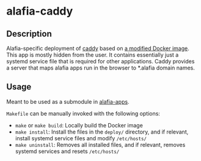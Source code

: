 # alafia-caddy

## Description

Alafia-specific deployment of [caddy](https://caddyserver.com/) based on [a modified Docker image](https://github.com/lucaslorentz/caddy-docker-proxy). This app is mostly hidden from the user. It contains essentially just a systemd service file that is required for other applications. Caddy provides a server that maps alafia apps run in the browser to *.alafia domain names.

## Usage

Meant to be used as a submodule in [alafia-apps](https://github.com/Alafia-Ai/alafia-apps).

`Makefile` can be manually invoked with the following options:

- `make` or `make build`: Locally build the Docker image
- `make install`: Install the files in the `deploy/` directory, and if relevant, install systemd service files and modify `/etc/hosts/`
- `make uninstall`: Removes all installed files, and if relevant, removes systemd services and resets `/etc/hosts/` 
